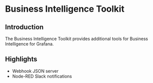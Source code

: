 # Business Intelligence Toolkit

## Introduction

The Business Intelligence Toolkit provides additional tools for Business Intelligence for Grafana.

## Highlights

- Webhook JSON server
- Node-RED Slack notifications